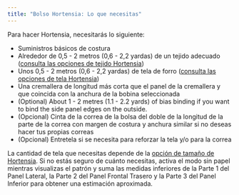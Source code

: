 ```yaml
---
title: "Bolso Hortensia: Lo que necesitas"
---
```


Para hacer Hortensia, necesitarás lo siguiente:

- Suministros básicos de costura
- Alrededor de 0,5 - 2 metros (0,6 - 2,2 yardas) de un tejido adecuado ([consulta las opciones de tejido Hortensia](/docs/designs/hortensia/fabric/))
- Unos 0,5 - 2 metros (0,6 - 2,2 yardas) de tela de forro ([consulta las opciones de tela Hortensia](/docs/designs/hortensia/fabric/))
- Una cremallera de longitud más corta que el panel de la cremallera y que coincida con la anchura de la bobina [](/docs/designs/hortensia/options/zippersize/) seleccionada
- (Optional) About 1 - 2 metres (1.1 - 2.2 yards) of bias binding if you want to bind the side panel edges on the outside.
- (Opcional) Cinta de la correa de la bolsa del doble de la longitud de la parte de la correa con margen de costura y anchura similar si no deseas hacer tus propias correas
- (Opcional) Entretela si se necesita para reforzar la tela y/o para la correa

<Note>

La cantidad de tela que necesitas depende de la [opción de tamaño de Hortensia](/docs/diseños/hortensia/opciones/tamaño/). Si no estás seguro de cuánto necesitas, activa el modo sin papel mientras visualizas el patrón y suma las medidas inferiores de la Parte 1 del Panel Lateral, la Parte 2 del Panel Frontal Trasero y la Parte 3 del Panel Inferior para obtener una estimación aproximada.

</Note>
